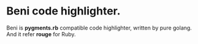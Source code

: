 # Beni code highlighter.

Beni is **pygments.rb** compatible code highlighter, written by pure golang.
And it refer **rouge** for Ruby.
